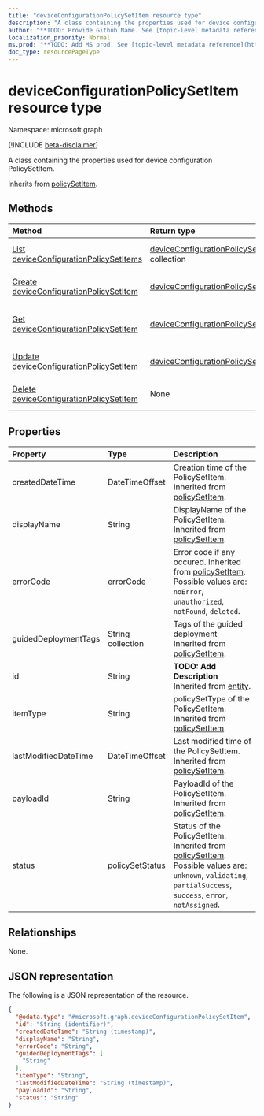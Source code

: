 ```yaml
---
title: "deviceConfigurationPolicySetItem resource type"
description: "A class containing the properties used for device configuration PolicySetItem."
author: "**TODO: Provide Github Name. See [topic-level metadata reference](https://msgo.azurewebsites.net/add/document/guidelines/metadata.html#topic-level-metadata)**"
localization_priority: Normal
ms.prod: "**TODO: Add MS prod. See [topic-level metadata reference](https://msgo.azurewebsites.net/add/document/guidelines/metadata.html#topic-level-metadata)**"
doc_type: resourcePageType
---
```


# deviceConfigurationPolicySetItem resource type

Namespace: microsoft.graph

[!INCLUDE [beta-disclaimer](../../includes/beta-disclaimer.md)]

A class containing the properties used for device configuration PolicySetItem.


Inherits from [policySetItem](../resources/policysetitem.md).

## Methods
|Method|Return type|Description|
|:---|:---|:---|
|[List deviceConfigurationPolicySetItems](../api/deviceconfigurationpolicysetitem-list.md)|[deviceConfigurationPolicySetItem](../resources/deviceconfigurationpolicysetitem.md) collection|Get a list of the [deviceConfigurationPolicySetItem](../resources/deviceconfigurationpolicysetitem.md) objects and their properties.|
|[Create deviceConfigurationPolicySetItem](../api/deviceconfigurationpolicysetitem-create.md)|[deviceConfigurationPolicySetItem](../resources/deviceconfigurationpolicysetitem.md)|Create a new [deviceConfigurationPolicySetItem](../resources/deviceconfigurationpolicysetitem.md) object.|
|[Get deviceConfigurationPolicySetItem](../api/deviceconfigurationpolicysetitem-get.md)|[deviceConfigurationPolicySetItem](../resources/deviceconfigurationpolicysetitem.md)|Read the properties and relationships of a [deviceConfigurationPolicySetItem](../resources/deviceconfigurationpolicysetitem.md) object.|
|[Update deviceConfigurationPolicySetItem](../api/deviceconfigurationpolicysetitem-update.md)|[deviceConfigurationPolicySetItem](../resources/deviceconfigurationpolicysetitem.md)|Update the properties of a [deviceConfigurationPolicySetItem](../resources/deviceconfigurationpolicysetitem.md) object.|
|[Delete deviceConfigurationPolicySetItem](../api/deviceconfigurationpolicysetitem-delete.md)|None|Deletes a [deviceConfigurationPolicySetItem](../resources/deviceconfigurationpolicysetitem.md) object.|

## Properties
|Property|Type|Description|
|:---|:---|:---|
|createdDateTime|DateTimeOffset|Creation time of the PolicySetItem. Inherited from [policySetItem](../resources/policysetitem.md).|
|displayName|String|DisplayName of the PolicySetItem. Inherited from [policySetItem](../resources/policysetitem.md).|
|errorCode|errorCode|Error code if any occured. Inherited from [policySetItem](../resources/policysetitem.md). Possible values are: `noError`, `unauthorized`, `notFound`, `deleted`.|
|guidedDeploymentTags|String collection|Tags of the guided deployment Inherited from [policySetItem](../resources/policysetitem.md).|
|id|String|**TODO: Add Description** Inherited from [entity](../resources/entity.md).|
|itemType|String|policySetType of the PolicySetItem. Inherited from [policySetItem](../resources/policysetitem.md).|
|lastModifiedDateTime|DateTimeOffset|Last modified time of the PolicySetItem. Inherited from [policySetItem](../resources/policysetitem.md).|
|payloadId|String|PayloadId of the PolicySetItem. Inherited from [policySetItem](../resources/policysetitem.md).|
|status|policySetStatus|Status of the PolicySetItem. Inherited from [policySetItem](../resources/policysetitem.md). Possible values are: `unknown`, `validating`, `partialSuccess`, `success`, `error`, `notAssigned`.|

## Relationships
None.

## JSON representation
The following is a JSON representation of the resource.
<!-- {
  "blockType": "resource",
  "keyProperty": "id",
  "@odata.type": "microsoft.graph.deviceConfigurationPolicySetItem",
  "baseType": "microsoft.graph.policySetItem",
  "openType": false
}
-->
``` json
{
  "@odata.type": "#microsoft.graph.deviceConfigurationPolicySetItem",
  "id": "String (identifier)",
  "createdDateTime": "String (timestamp)",
  "displayName": "String",
  "errorCode": "String",
  "guidedDeploymentTags": [
    "String"
  ],
  "itemType": "String",
  "lastModifiedDateTime": "String (timestamp)",
  "payloadId": "String",
  "status": "String"
}
```

